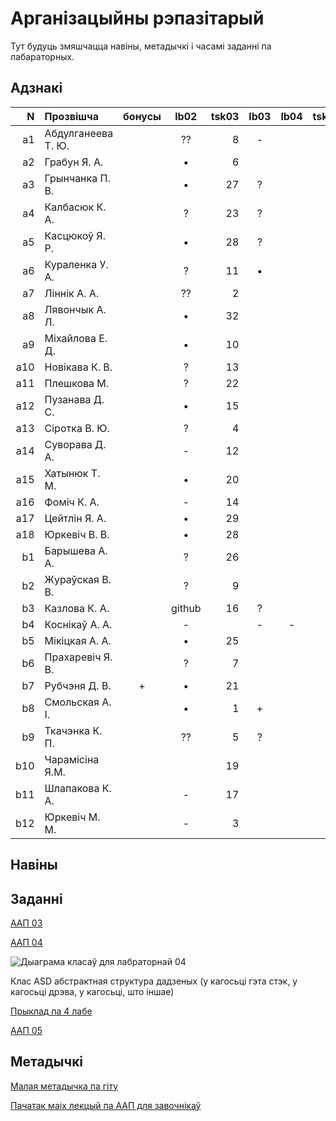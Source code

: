 # Арганізацыйны рэпазітарый

Тут будуць змяшчацца навіны, метадычкі і часамі заданні па лабараторных.

## Адзнакі


|N  |Прозвішча         |бонусы|lb02|tsk03|lb03|lb04|tsk05
|--:|:-----------------|:----:|:--:|----:|:--:|:--:|----:
| a1|Абдулганеева Т. Ю.|      |??  |8    |-   |    |1
| a2|Грабун Я. А.      |      |•   |6    |    |    |4
| a3|Грынчанка П. В.   |      |•   |27   |?   |    |5
| a4|Калбасюк К. А.    |      |?   |23   |?   |    |5
| a5|Касцюкоў Я. Р.    |      |•   |28   |?   |    |14
| a6|Кураленка У. А.   |      |?   |11   |•   |    |13
| a7|Ліннік А. А.      |      |??  |2    |    |    |5
| a8|Лявончык А. Л.    |      |•   |32   |    |    |10
| a9|Міхайлова Е. Д.   |      |•   |10   |    |    |8
|a10|Новікава К. В.    |      |?   |13   |    |    |3
|a11|Плешкова М.       |      |?   |22   |    |    |
|a12|Пузанава Д. С.    |      |•   |15   |    |    |2
|a13|Сіротка В. Ю.     |      |?   |4    |    |    |16
|a14|Суворава Д. А.    |      |-   |12   |    |    |9
|a15|Хатынюк Т. М.     |      |•   |20   |    |    |13
|a16|Фоміч К. А.       |      |-   |14   |    |    |16
|a17|Цейтлін Я. А.     |      |•   |29   |    |    |7
|a18|Юркевіч В. В.     |      |•   |28   |    |    |
| b1|Барышева А. А.    |      |?   |26   |    |    |
| b2|Жураўская В. В.   |      |?   |9    |    |    |15
| b3|Казлова К. А.     |      |github|16 |?   |    |6
| b4|Коснікаў А. А.    |      |-   |     |-   |-   |
| b5|Мікіцкая А. А.    |      |•   |25   |    |    |18
| b6|Прахаревіч Я. В.  |      |?   |7    |    |    |
| b7|Рубчэня Д. В.     |+     |•   |21   |    |    |6
| b8|Смольская А. І.   |      |•   |1    |+   |    |2
| b9|Ткачэнка К. П.    |      |??  |5    |?   |    |9
|b10|Чарамiсiна Я.М.   |      |    |19   |    |    |12
|b11|Шлапакова К. А.   |      |-   |17   |    |    |
|b12|Юркевіч М. М.     |      |-   |3    |    |    |1


## Навіны

## Заданні

[ААП 03](https://github.com/BSU2013gr04Lego/Workflow/releases/download/task03/OOPlb03.pdf)

[ААП 04](https://github.com/BSU2013gr04Lego/Workflow/releases/download/OOP04/OOPlb04.pdf)

![Дыаграма класаў для лабраторнай 04](https://raw.githubusercontent.com/BSU2013gr04Lego/Workflow/master/pimplNVI.png)

Клас ASD абстрактная структура дадзеных (у кагосьці гэта стэк, у кагосьці дрэва, у кагосьці, што іншае)

[Прыклад па 4 лабе](https://github.com/BSU2013gr04Lego/Workflow/tree/master/Examples/Lab04)

[ААП 05](https://github.com/BSU2013gr04Lego/Workflow/releases/download/polimorphism/Polimorfizm.pdf)

## Метадычкі
[Малая метадычка па гіту](https://github.com/BSU2013gr4Lego/Example/releases/download/gitPdf/AboutGit.pdf)

[Пачатак маіх лекцый па ААП для завочнікаў](https://github.com/BSU2013gr04Lego/Workflow/releases/download/forNewbie/LekciiAAP1.pdf)
